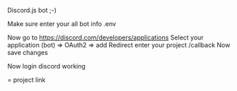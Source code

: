Discord.js bot ;-)

Make sure enter your all bot info .env

Now go to https://discord.com/developers/applications
Select your application (bot) => OAuth2 => add Redirect enter your project <url>/callback
Now save changes

Now login discord working

<url> = project link
